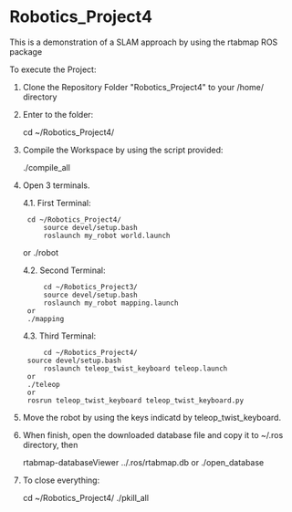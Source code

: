 # Robotics_Project4
This is a demonstration of a SLAM approach by using the rtabmap ROS package

To execute the Project:

1. Clone the Repository Folder "Robotics_Project4" to your /home/<user> directory
	

2. Enter to the folder:

	cd ~/Robotics_Project4/
  
	
3. Compile the Workspace by using the script provided:
	
	./compile_all
 
	
4. Open 3 terminals.

	4.1. First Terminal: 

  		cd ~/Robotics_Project4/
	      	source devel/setup.bash
	       	roslaunch my_robot world.launch
	or
		./robot
	
	4.2. Second Terminal:

	       	cd ~/Robotics_Project3/
	      	source devel/setup.bash
	      	roslaunch my_robot mapping.launch
		or
		./mapping
  
	4.3. Third Terminal:

        	cd ~/Robotics_Project4/	
		source devel/setup.bash
      		roslaunch teleop_twist_keyboard teleop.launch
		or
		./teleop
		or
		rosrun teleop_twist_keyboard teleop_twist_keyboard.py
 
	
5. Move the robot by using the keys indicatd by teleop_twist_keyboard.

	
6. When finish, open the downloaded database file and copy it to ~/.ros directory, then
	
	rtabmap-databaseViewer ../.ros/rtabmap.db
	or
	./open_database	

	
7. To close everything:
	
	cd ~/Robotics_Project4/
	./pkill_all

